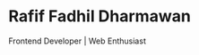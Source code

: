 <!-- # 👋 Halo, saya Rafif Fadhil Dharmawan -->
<div class="logo-container">
<div class="red circle"></div>
<div class="yellow circle"></div>
<div class="green circle"></div>
</div>

<div class="main-name">
            <h1>Rafif Fadhil Dharmawan</h1>
            <p>Frontend Developer | Web Enthusiast</p>
    </div>
<!--
**RafalDigital/RafalDigital** is a ✨ _special_ ✨ repository because its `README.md` (this file) appears on your GitHub profile.

Here are some ideas to get you started:

- 🔭 I’m currently working on ...
- 🌱 I’m currently learning ...
- 👯 I’m looking to collaborate on ...
- 🤔 I’m looking for help with ...
- 💬 Ask me about ...
- 📫 How to reach me: ...
- 😄 Pronouns: ...
- ⚡ Fun fact: ...
-->
<div class="main-button">
<button>Lets See</button>
</div>

<style>
    :root {
  --primary: #1d1e22;
  --secondary: #22232e;
  --option1: #26272d;
  --option2: #2f3137;
  --option3: #2a2b3e;
  --option4: #22232e;
  --red: #ff5d56;
  --yellow: #fcba2b;
  --green: #28c73f;
  --white: #ffffff;
  --gray: #a0a0a0;
}


    .logo-container {
        display: flex;
        justify-content: center;
        margin-bottom: 2em;
    }

    .logo-container .circle {
        width: 10px; height: 10px;
        border-radius: 100%;
        margin-right: 10px;
    }

    .red{background-color: #ff5d56; animation: animasiLogo 1s ease infinite;}
    .yellow{background-color: #fcba2b; animation: animasiLogo 1s ease infinite; animation-delay: .3s;}
    .green{background-color: #28c73f; animation: animasiLogo 1s ease infinite; animation-delay: .6s;}

    @keyframes animasiLogo{
         0%{
            transform: translateY(0px);
        }
        50% {
            transform: translateY(12px);
        }
        100%{
            transform: translateY(0px);
        }
    }

    .main-name {
        text-align: center;
        z-index: 1;
        position: relative;
        padding: 0 20px;
        margin-top: 5rem;
        margin-bottom: 5rem;
    }

    .main-name h1 {
        font-size: 1.5rem;
        font-weight: 700;
        margin-bottom: 0;
        background: linear-gradient(135deg, #fcba2b, #ff5d56);
        -webkit-background-clip: text;
        -webkit-text-fill-color: transparent;
    }

    .main-name p {
        margin-top: 0;
        font-size: .8rem;
        color: var(--white);
        margin-bottom: 30px;
    }

    .main-button {
        text-align: center;
    }
    .main-button button {
        border: none;
        display: inline-flex;
        align-items: center;
        gap: 10px;
        padding: 15px 40px;
        background: linear-gradient(135deg, #fcba2b, #ff5d56);
        font-weight: bold;
        color: var(--white);
        text-decoration: none;
        border-radius: 50px;
        font-weight: 600;
        transition: transform 0.3s, box-shadow 0.3s;
    }

    .main-button button:hover {
        transform: translateY(-2px);
        box-shadow: 0 5px 20px rgba(252, 186, 43, 0.4);
    }
</style>
